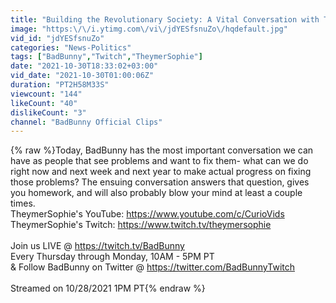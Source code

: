 ```yaml
---
title: "Building the Revolutionary Society: A Vital Conversation with TheymerSophie"
image: "https:\/\/i.ytimg.com\/vi\/jdYESfsnuZo\/hqdefault.jpg"
vid_id: "jdYESfsnuZo"
categories: "News-Politics"
tags: ["BadBunny","Twitch","TheymerSophie"]
date: "2021-10-30T18:33:02+03:00"
vid_date: "2021-10-30T01:00:06Z"
duration: "PT2H58M33S"
viewcount: "144"
likeCount: "40"
dislikeCount: "3"
channel: "BadBunny Official Clips"
---
```

{% raw %}Today, BadBunny has the most important conversation we can have as people that see problems and want to fix them- what can we do right now and next week and next year to make actual progress on fixing those problems? The ensuing conversation answers that question, gives you homework, and will also probably blow your mind at least a couple times.<br />TheymerSophie's YouTube: <a rel="nofollow" target="blank" href="https://www.youtube.com/c/CurioVids">https://www.youtube.com/c/CurioVids</a><br />TheymerSophie's Twitch: <a rel="nofollow" target="blank" href="https://www.twitch.tv/theymersophie">https://www.twitch.tv/theymersophie</a><br /><br />Join us LIVE @ <a rel="nofollow" target="blank" href="https://twitch.tv/BadBunny">https://twitch.tv/BadBunny</a><br />Every Thursday through Monday, 10AM - 5PM PT<br />&amp; Follow BadBunny on Twitter @ <a rel="nofollow" target="blank" href="https://twitter.com/BadBunnyTwitch">https://twitter.com/BadBunnyTwitch</a><br /><br />Streamed on 10/28/2021 1PM PT{% endraw %}
